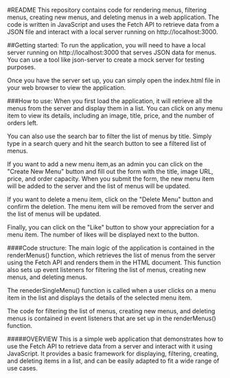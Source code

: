 #README
This repository contains code for rendering menus, filtering menus, creating new menus, and deleting menus in a web application. The code is written in JavaScript and uses the Fetch API to retrieve data from a JSON file and interact with a local server running on http://localhost:3000.

##Getting started:
To run the application, you will need to have a local server running on http://localhost:3000 that serves JSON data for menus. You can use a tool like json-server to create a mock server for testing purposes.

Once you have the server set up, you can simply open the index.html file in your web browser to view the application.

###How to use:
When you first load the application, it will retrieve all the menus from the server and display them in a list. You can click on any menu item to view its details, including an image, title, price, and the number of orders left.

You can also use the search bar to filter the list of menus by title. Simply type in a search query and hit the search button to see a filtered list of menus.

If you want to add a new menu item,as an admin you can click on the "Create New Menu" button and fill out the form with the title, image URL, price, and order capacity. When you submit the form, the new menu item will be added to the server and the list of menus will be updated.

If you want to delete a menu item, click on the "Delete Menu" button and confirm the deletion. The menu item will be removed from the server and the list of menus will be updated.

Finally, you can click on the "Like" button to show your appreciation for a menu item. The number of likes will be displayed next to the button.

####Code structure:
The main logic of the application is contained in the renderMenus() function, which retrieves the list of menus from the server using the Fetch API and renders them in the HTML document. This function also sets up event listeners for filtering the list of menus, creating new menus, and deleting menus.

The renederSingleMenu() function is called when a user clicks on a menu item in the list and displays the details of the selected menu item.

The code for filtering the list of menus, creating new menus, and deleting menus is contained in event listeners that are set up in the renderMenus() function.

#####OVERVIEW
This is a simple web application that demonstrates how to use the Fetch API to retrieve data from a server and interact with it using JavaScript. It provides a basic framework for displaying, filtering, creating, and deleting items in a list, and can be easily adapted to fit a wide range of use cases.
